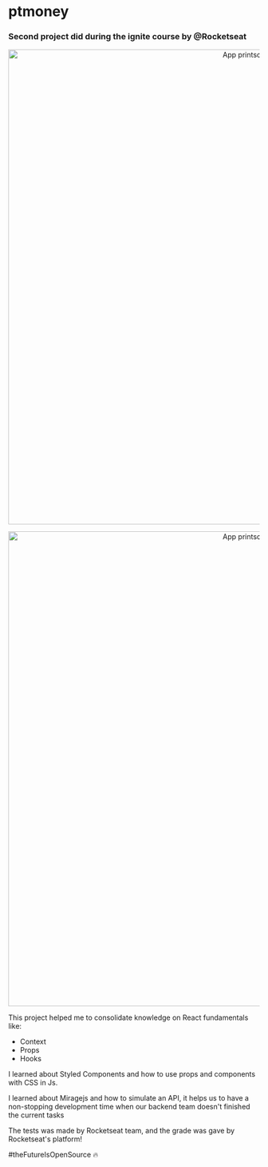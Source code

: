 # ptmoney

### Second project did during the ignite course by @Rocketseat

<p align="center" >
    <img alt="App printscreen" width="950" src="https://user-images.githubusercontent.com/66370674/126048563-fef8da89-2bc8-4fcd-b8c0-052d8a979929.png"/>
</p>
<p align="center" >
    <img alt="App printscreen" width="950" src="https://user-images.githubusercontent.com/66370674/126048580-728bda84-93a9-4df5-8bb3-72280bf9290d.png"/>
</p>

This project helped me to consolidate knowledge on React fundamentals like:

- Context
- Props
- Hooks

I learned about Styled Components and how to use props and components with CSS in Js.

I learned about Miragejs and how to simulate an API, it helps us to have a non-stopping development time when our backend team doesn't finished the current tasks

The tests was made by Rocketseat team, and the grade was gave by Rocketseat's platform!

#theFutureIsOpenSource :fire:
